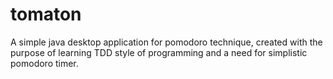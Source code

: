 tomaton
=======

A simple java desktop application for pomodoro technique, created with the purpose of learning TDD style of programming and a need for simplistic pomodoro timer.

